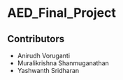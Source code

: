 # AED_Final_Project

## Contributors
- Anirudh Voruganti
- Muralikrishna Shanmuganathan
- Yashwanth Sridharan